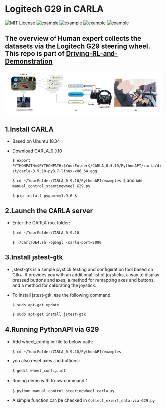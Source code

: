 Logitech G29 in CARLA
======

[![MIT License](https://img.shields.io/badge/license-MIT-blue.svg)](LICENSE.md) ![example](https://img.shields.io/badge/Python-API-red.svg) ![example](https://img.shields.io/badge/Ubuntu-18.04-yellow.svg) ![example](https://img.shields.io/badge/Logitech-G29-yellow.svg) ![example](https://img.shields.io/badge/CARLA-0.9.10-yellow.svg)
 
## The overview of Human expert collects the datasets via the Logitech G29 steering wheel. This repo is part of [Driving-RL-and-Demonstration](https://github.com/Tzj2020/Driving-RL-and-Demonstration) 
![images](G29.png)


## 1.Install CARLA
* Based on Ubuntu 18.04
* Download  [CARLA_0.9.10](https://github.com/carla-simulator/carla/releases)

    `$ export PYTHONPATH=$PYTHONPATH:$YourFolder$/CARLA_0.9.10/PythonAPI/carla/dist/carla-0.9.10-py3.7-linux-x86_64.egg`
    
    `$ cd ~/YourFolder/CARLA_0.9.10/PythonAPI/examples $` and `Add manual_control_steeringwheel_G29.py`
  
    `$ pip install pygame==1.9.6 $`


## 2.Launch the CARLA server
* Enter the CARLA root folder:
  
    `$ cd ~/YourFolder/CARLA_0.9.10`
  
    `$ ./CarlaUE4.sh -opengl -carla-port=2000`
## 3.Install jstest-gtk


* jstest-gtk is a simple joystick testing and configuration tool based on Gtk+. It provides you with an additional list of joysticks, a way to display pressed buttons and axes, a method for remapping axes and buttons, and a method for calibrating the joystick. 

* To install jstest-gtk, use the following command:

    `$ sudo apt-get update `

    `$ sudo apt-get install jstest-gtk `



   
## 4.Running PythonAPI via G29

* Add wheel_config.ini file to below path: 

    `$ cd ~/YourFolder/CARLA_0.9.10/PythonAPI/examples`
    
* you also reset axes and buttions:
  
    `$ gedit wheel_config.int`
  
* Runing demo with follow command：
  
    `$ python manual_control_steeringwheel_carla.py`
  
* A simple function can be checked in `Collect_expert_data-via-G29.py`


